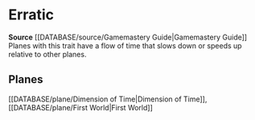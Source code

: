 ﻿---
id: '275'
name: Erratic
rarity: Common
source: '[[DATABASE/source/Gamemastery Guide|Gamemastery Guide]]'
trait:
- Erratic
type: Trait

---
# Erratic

**Source** [[DATABASE/source/Gamemastery Guide|Gamemastery Guide]]
Planes with this trait have a flow of time that slows down or speeds up relative to other planes.

## Planes

[[DATABASE/plane/Dimension of Time|Dimension of Time]], [[DATABASE/plane/First World|First World]]